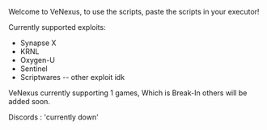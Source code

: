 Welcome to VeNexus, to use the scripts, paste the scripts in your executor!

Currently supported exploits:
* Synapse X
* KRNL
* Oxygen-U
* Sentinel
* Scriptwares
-- other exploit idk

VeNexus currently supporting 1 games, Which is Break-In others will be added soon.

Discords : 'currently down'
